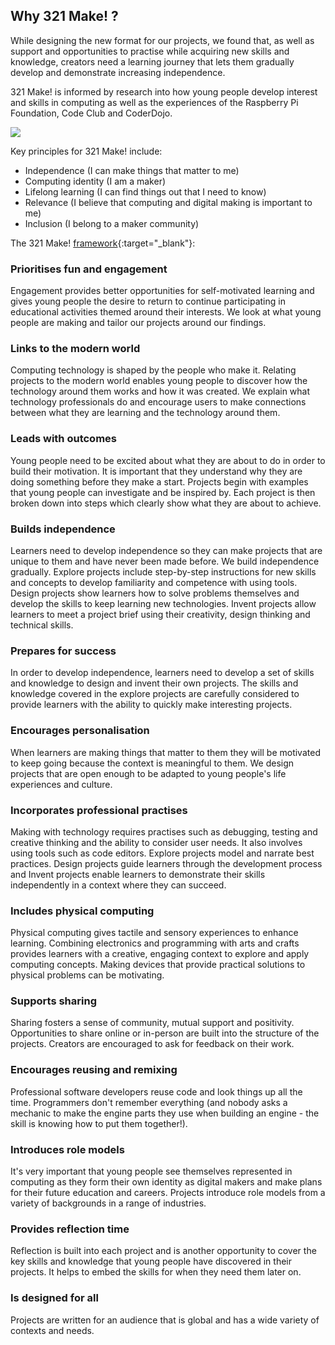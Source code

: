 ## Why 321 Make! ?

While designing the new format for our projects, we found that, as well as support and opportunities to practise while acquiring new skills and knowledge, creators need a learning journey that lets them gradually develop and demonstrate increasing independence. 

321 Make! is informed by research into how young people develop interest and skills in computing as well as the experiences of the Raspberry Pi Foundation, Code Club and CoderDojo. 

![](images/321make.jpg)

Key principles for 321 Make! include:

+ Independence (I can make things that matter to me)
+ Computing identity (I am a maker)
+ Lifelong learning (I can find things out that I need to know)
+ Relevance (I believe that computing and digital making is important to me)
+ Inclusion (I belong to a maker community)

The 321 Make! [framework](https://www.raspberrypi.org/blog/free-coding-resources-children-young-people-digital-making-independence/){:target="_blank"}: 

### Prioritises fun and engagement

Engagement provides better opportunities for self-motivated learning and gives young people the desire to return to continue participating in educational activities themed around their interests. We look at what young people are making and tailor our projects around our findings.

### Links to the modern world

Computing technology is shaped by the people who make it. Relating projects to the modern world enables young people to discover how the technology around them works and how it was created. We explain what technology professionals do and encourage users to make connections between what they are learning and the technology around them. 

### Leads with outcomes

Young people need to be excited about what they are about to do in order to build their motivation. It is important that they understand why they are doing something before they make a start. Projects begin with examples that young people can investigate and be inspired by. Each project is then broken down into steps which clearly show what they are about to achieve. 

### Builds independence

Learners need to develop independence so they can make projects that are unique to them and have never been made before. We build independence gradually. Explore projects include step-by-step instructions for new skills and concepts to develop familiarity and competence with using tools. Design projects show learners how to solve problems themselves and develop the skills to keep learning new technologies. Invent projects allow learners to meet a project brief using their creativity, design thinking and technical skills. 

### Prepares for success

In order to develop independence, learners need to develop a set of skills and knowledge to design and invent their own projects. The skills and knowledge covered in the explore projects are carefully considered to provide learners with the ability to quickly make interesting projects. 

### Encourages personalisation

When learners are making things that matter to them they will be motivated to keep going because the context is meaningful to them. We design projects that are open enough to be adapted to young people's life experiences and culture. 

### Incorporates professional practises

Making with technology requires practises such as debugging, testing and creative thinking and the ability to consider user needs. It also involves using tools such as code editors. Explore projects model and narrate best practices. Design projects guide learners through the development process and Invent projects enable learners to demonstrate their skills independently in a context where they can succeed. 

### Includes physical computing

Physical computing gives tactile and sensory experiences to enhance learning. Combining electronics and programming with arts and crafts provides learners with a creative, engaging context to explore and apply computing concepts. Making devices that provide practical solutions to physical problems can be motivating.

### Supports sharing

Sharing fosters a sense of community, mutual support and positivity.  Opportunities to share online or in-person are built into the structure of the projects. Creators are encouraged to ask for feedback on their work.  

### Encourages reusing and remixing

Professional software developers reuse code and look things up all the time. Programmers don't remember everything (and nobody asks a mechanic to make the engine parts they use when building an engine - the skill is knowing how to put them together!).

### Introduces role models

It's very important that young people see themselves represented in computing as they form their own identity as digital makers and make plans for their future education and careers. Projects introduce role models from a variety of backgrounds in a range of industries. 

### Provides reflection time

Reflection is built into each project and  is another opportunity to cover the key skills and knowledge that young people have discovered in their projects. It helps to embed the skills for when they need them later on.

### Is designed for all

Projects are written for an audience that is global and has a wide variety of contexts and needs.  













